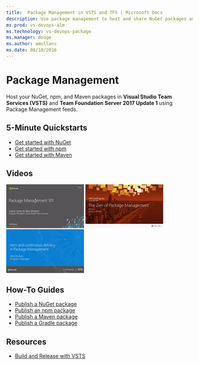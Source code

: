 ```yaml
---
title:  Package Management in VSTS and TFS | Microsoft Docs   
description: Use package management to host and share NuGet packages and npm modules with Visual Studio Team Services or Team Foundation Server
ms.prod: vs-devops-alm
ms.technology: vs-devops-package
ms.manager: douge
ms.author: amullans
ms.date: 08/10/2016
---
```


# Package Management

Host your NuGet, npm, and Maven packages in **Visual Studio Team Services (VSTS)** and **Team Foundation Server 2017 Update 1** using Package Management feeds. 

## 5-Minute Quickstarts 

- [Get started with NuGet](get-started-nuget.md)  
- [Get started with npm](get-started-npm.md)   
- [Get started with Maven](get-started-maven.md)  

## Videos

[![Package Management 101](_img/index/package-management-101.png)](https://channel9.msdn.com/events/Build/2017/P4110)   [![The Zen of Package Management](_img/index/zen-of-package-management.png)](https://channel9.msdn.com/events/Ignite/Australia-2017/NET324)   [![npm and continuous delivery in Package Management](_img/index/npm-and-continuous-delivery.png)](https://channel9.msdn.com/events/Visual-Studio/Visual-Studio-2017-Launch/T112)

## How-To Guides

- [Publish a NuGet package](nuget/publish.md)
- [Publish an npm package](npm/publish.md)
- [Publish a Maven package](maven/publish.md)
- [Publish a Gradle package](gradle/publish-package-gradle.md)

## Resources

- [Build and Release with VSTS](../build-release/index.md)


